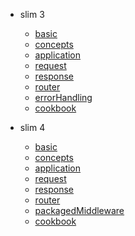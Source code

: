 * slim 3
  * [basic](doc-slim3/basic.md)
  * [concepts](doc-slim3/concepts.md)
  * [application](doc-slim3/application.md)
  * [request](doc-slim3/request.md)
  * [response](doc-slim3/response.md)
  * [router](doc-slim3/router.md)
  * [errorHandling](doc-slim3/errorHandling.md)
  * [cookbook](doc-slim3/cookbook.md)

* slim 4
  * [basic](doc-slim4/basic.md)
  * [concepts](doc-slim4/concepts.md)
  * [application](doc-slim4/application.md)
  * [request](doc-slim4/request.md)
  * [response](doc-slim4/response.md)
  * [router](doc-slim4/router.md)
  * [packagedMiddleware](doc-slim4/packagedMiddleware.md)
  * [cookbook](doc-slim4/cookbook.md)